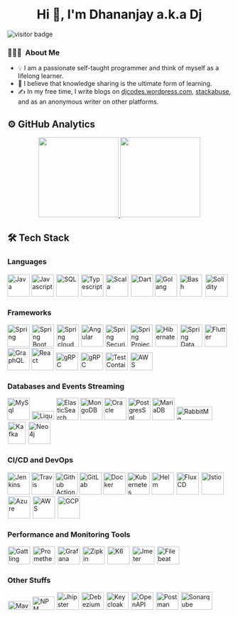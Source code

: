 <h1 align="center">Hi 👋, I'm Dhananjay a.k.a Dj </h1>

<img src="https://visitor-badge.glitch.me/badge?page_id=dhananjay12.visitor-badge" alt="visitor badge"/>

### 👨🏻‍💻 &nbsp;About Me 

- 💡 I am a passionate self-taught programmer and think of myself as a lifelong learner.
- 🌱 I believe that knowledge sharing is the ultimate form of learning.
- ✍ In my free time, I write blogs on [djcodes.wordpress.com](https://djcodes.wordpress.com/), [stackabuse](https://stackabuse.com/author/dhananjay/), and as an anonymous writer on other platforms.

## ⚙ GitHub Analytics

<p align="center">
<a href="https://github.com/dhananjay12">
  <img height="180em" src="https://github-readme-stats-eight-theta.vercel.app/api?username=dhananjay12&show_icons=true&theme=cobalt&include_all_commits=true&count_private=true"/>
  <img height="180em" src="https://github-readme-stats-eight-theta.vercel.app/api/top-langs/?username=dhananjay12&layout=compact&langs_count=8&theme=cobalt"/>
</a>
</p>

## 🛠 Tech Stack

### Languages

<div>
<img title="Java" src="https://logo.letskhabar.com/img?tool=java" width="50px"> 
<img title="Javascript" src="https://logo.letskhabar.com/img?tool=javascript" width="50px">
<img title="SQL" src="http://www.iconhot.com/icon/png/coded/64/sql-1.png" width="50px" style="border: 2px solid white">
<img title="Typescript" src="https://logo.letskhabar.com/img?tool=typescript" width="50px">
<img title="Scala" src="https://www.scala-lang.org/resources/img/frontpage/scala-spiral.png" width="50px" height="50px" style="border: 2px solid white">
<img title="Dart" src="https://logo.letskhabar.com/img?tool=dart" width="50px">
<img title="Golang" src="https://logo.letskhabar.com/img?tool=golang" width="50px">
<img title="Bash" src="https://www.cyberciti.biz/media/new/category/old/terminal.png" width="50px" style="border: 2px solid white">
<img title="Solidity" src="https://pbs.twimg.com/profile_images/1240311693177167892/-5a2yoQp_400x400.jpg" width="50px" style="border: 2px solid white">
</div>

### Frameworks

<div>
<img title="Spring" src="https://logo.letskhabar.com/img?tool=spring" width="50px">
<img title="Spring Boot" src="https://pbs.twimg.com/profile_images/1235868806079057921/fTL08u_H_400x400.png" width="50px" style="border: 1px solid white">
<img title="Spring cloud" src="https://avatars.githubusercontent.com/u/8216893?s=200&v=4" width="50px" style="border: 1px solid white">
<img title="Angular" src="https://logo.letskhabar.com/img?tool=angularjs" width="50px">
<img title="Spring Security" src="https://pbs.twimg.com/profile_images/1235983944463585281/AWCKLiJh_400x400.png" width="50px" style="border: 1px solid white">
<img title="Spring Project Reactor" src="https://pbs.twimg.com/profile_images/1235875169127796736/yuLH2iKt_400x400.png" width="50px" style="border: 1px solid white">
<img title="Hibernate" src="https://hibernate.org//images/hibernate-logo.svg" width="50px" height="50px" style="border: 1px solid white">
<img title="Spring Data" src="https://pbs.twimg.com/profile_images/1235945452304031744/w55Uc_O9_400x400.png" width="50px" height="50px" style="border: 1px solid white">
<img title="Flutter" src="https://logo.letskhabar.com/img?tool=flutter" width="50px">
<img title="GraphQL" src="https://logo.letskhabar.com/img?tool=graphql" width="50px">
<img title="React" src="https://logo.letskhabar.com/img?tool=react" width="50px">
  <img title="gRPC" src="https://rsocket.io/img/r-socket-pink.svg" width="50px" height="40px" style="border: 1px solid white">
<img title="gRPC" src="https://grpc.io/img/logos/grpc-icon-color.png" width="50px" height="40px" style="border: 1px solid white">
<img title="TestContainers" src="https://d33wubrfki0l68.cloudfront.net/13c9a4b570398ec611da4ec48085caaa48c5f2d2/39fb0/logo.svg" width="50px" height="40px" style="border: 1px solid white">
<img title="AWS Serverless" src="https://pbs.twimg.com/profile_images/877479427717902336/M2tspeaW_400x400.jpg" width="50px" height="40px" style="border: 1px solid white">
</div>

### Databases and Events Streaming

<div>
<img title="MySql" src="https://logo.letskhabar.com/img?tool=mysql" width="50px">
<img title="Liquibase" src="https://www.liquibase.org/wp-content/uploads/sites/6/2020/05/Liquibase_community_logo_horizontal_RGB.png" width="50px" height="20px" style="border: 1px solid white">
<img title="ElasticSearch" src="https://logo.letskhabar.com/img?tool=elasticsearch" width="50px">
<img title="MongoDB" src="https://logo.letskhabar.com/img?tool=mongodb" width="50px">
<img title="Oracle" src="https://logo.letskhabar.com/img?tool=oracle" width="50px">
<img title="PostgresSql" src="https://logo.letskhabar.com/img?tool=postgresql" width="50px">
<img title="MariaDB" src="https://logo.letskhabar.com/img?tool=mariadb" width="50px">
<img title="RabbitMq" src="https://upload.wikimedia.org/wikipedia/commons/7/71/RabbitMQ_logo.svg" width="80px" height="30px" style="border: 1px solid white">
<img title="Kafka" src="https://pbs.twimg.com/profile_images/781633389577195521/kazUJooF_400x400.jpg" width="40px" height="50px" style="border: 1px solid white">
<img title="Neo4j" src="https://dist.neo4j.com/wp-content/uploads/neo4j_logo_globe1.png" width="50px" height="50px" style="border: 1px solid white">
</div>

### CI/CD and DevOps

<div>
<img title="Jenkins" src="https://logo.letskhabar.com/img?tool=jenkins" width="50px">
<img title="Travis" src="https://logo.letskhabar.com/img?tool=travis" width="50px">
<img title="Github Actions" src="https://avatars.githubusercontent.com/u/44036562?s=200&v=4" width="50px">
<img title="GitLab" src="https://pbs.twimg.com/profile_images/1447275762738941961/wGTPEw7B_400x400.jpg" width="50px">
<img title="Docker" src="https://logo.letskhabar.com/img?tool=docker" width="50px">
<img title="Kubernetes" src="https://logo.letskhabar.com/img?tool=kubernetes" width="50px">
<img title="Helm" src="https://helm.sh/img/helm.svg" width="50px" height="50px" style="border: 1px solid white">
<img title="FluxCD" src="https://pbs.twimg.com/profile_images/1331259245585690628/i-M9zkgc_400x400.jpg" width="50px" height="50px" style="border: 1px solid white">
<img title="Istio" src="https://istio.io/latest/img/istio-whitelogo-bluebackground-unframed.svg" width="50px" height="50px" style="border: 1px solid white">
<img title="Azure" src="https://upload.wikimedia.org/wikipedia/commons/thumb/9/93/Amazon_Web_Services_Logo.svg/1280px-Amazon_Web_Services_Logo.svg.png" width="50px" height="50px" style="border: 1px solid white">
<img title="AWS" src="https://www.google.com/url?sa=i&url=https%3A%2F%2Fen.wikipedia.org%2Fwiki%2FMicrosoft_Azure&psig=AOvVaw032ZJWUJ8y96TnVt-2TRVx&ust=1634439575686000&source=images&cd=vfe&ved=0CAsQjRxqFwoTCOjk94X4zfMCFQAAAAAdAAAAABAJ" width="50px" height="50px" style="border: 1px solid white">
<img title="GCP" src="https://cloud.google.com/images/social-icon-google-cloud-1200-630.png" width="50px" height="50px" style="border: 1px solid white">
</div>

### Performance and Monitoring Tools

<div>
<img title="Gattling" src="https://gatling.io/wp-content/uploads/2019/06/Gatling-new-design.png" width="50px" height="40px" style="border: 1px solid white">
<img title="Prometheus" src="https://assets-global.website-files.com/5936cb8d0ccd8d78aca827c5/5a8c3ea383182b000179d38a_256x256%20webclip_webclip.png" width="50px" height="40px" style="border: 1px solid white">
<img title="Grafana" src="https://pbs.twimg.com/profile_images/1204869696132190212/HxPK_45O_400x400.jpg" width="50px" height="40px" style="border: 1px solid white">
<img title="Zipkin" src="https://pbs.twimg.com/profile_images/2284456438/8leuukuhknbc8fj0eg42_400x400.png" width="50px" height="40px" style="border: 1px solid white">
<img title="K6" src="https://k6.io/images/landscape-icon.png" width="50px" height="40px" style="border: 1px solid white">
<img title="Jmeter" src="https://pbs.twimg.com/profile_images/721661302196842496/8mAJQD05_400x400.jpg" width="50px" height="40px" style="border: 1px solid white">
<img title="Filebeat" src="https://www.fluentd.org/images/miscellany/fluentd-logo.png" width="50px" height="40px" style="border: 1px solid white">
</div>


### Other Stuffs

<div>
<img title="Maven" src="https://maven.apache.org/images/maven-logo-black-on-white.png" height="20px" width="50px" style="border: 1px solid white">
<img title="NPM" src="https://logo.letskhabar.com/img?tool=npm" width="50px" height="30px">
<img title="Jhipster" src="https://upload.wikimedia.org/wikipedia/commons/5/56/JHipster-logo.png" width="50px" height="40px" style="border: 1px solid white">
<img title="Debezium" src="https://pbs.twimg.com/profile_images/790917668517752832/IkKA5JgJ_400x400.jpg" width="50px" height="40px" style="border: 1px solid white">
<img title="Keycloak" src="https://aws1.discourse-cdn.com/free1/uploads/keycloak/original/1X/eb342909d95cf32cbb7517610022c6a0046a9ffb.png" width="50px" height="40px" style="border: 1px solid white">
<img title="OpenAPI" src="https://pbs.twimg.com/profile_images/950508436935995393/L8C2-2bd_400x400.jpg" width="50px" height="40px" style="border: 1px solid white">
<img title="Postman" src="https://pbs.twimg.com/profile_images/1420733347131756549/cNnhvGE9_400x400.jpg" width="50px" height="40px" style="border: 1px solid white">
<img title="Sonarqube" src="https://www.sonarqube.org/logos/index/sonarqube-logo.png" width="70px" height="40px" style="border: 1px solid white">
</div>
